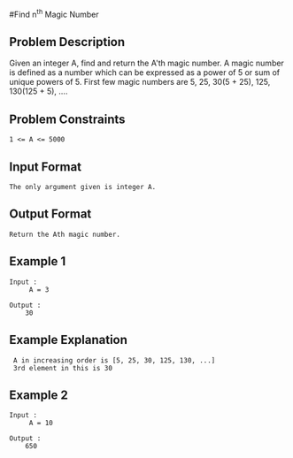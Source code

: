 #Find n<sup>th</sup> Magic Number

## Problem Description
Given an integer A, find and return the A'th magic number. A magic number is defined as a number which can be expressed as a power of 5 or sum of unique powers of 5. First few magic numbers are 5, 25, 30(5 + 25), 125, 130(125 + 5), ….

## Problem Constraints
```
1 <= A <= 5000
```

## Input Format
```
The only argument given is integer A.
```

## Output Format
```
Return the Ath magic number.
```
## Example 1
```
Input :
     A = 3

Output :
    30
```

## Example Explanation
```
 A in increasing order is [5, 25, 30, 125, 130, ...]
 3rd element in this is 30
```
## Example 2
```
Input :
     A = 10

Output :
    650
```